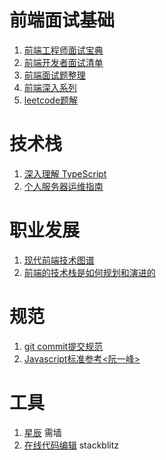 # 前端面试基础
1. [前端工程师面试宝典](https://fecommunity.github.io/front-end-interview/)
2. [前端开发者面试清单](https://www.cxymsg.com/guide/)
3. [前端面试题整理](http://blog.poetries.top/FE-Interview-Questions/)
4. [前端深入系列](https://github.com/mqyqingfeng/Blog)
5. [leetcode题解](https://github.com/azl397985856/leetcode)
  
# 技术栈
1. [深入理解 TypeScript](https://jkchao.github.io/typescript-book-chinese/)
2. [个人服务器运维指南](https://shanyue.tech/op/)

# 职业发展
1. [现代前端技术图谱](https://roadmap.sh/frontend)
2. [前端的技术栈是如何规划和演进的](https://juejin.im/post/5c99c17df265da6129788ae2)

# 规范
1. [git commit提交规范](https://juejin.im/post/5afc5242f265da0b7f44bee4#heading-9)
2. [Javascript标准参考<阮一峰>](http://javascript.ruanyifeng.com)

# 工具
1. [星辰](https://starhub.cloud) 需墙
2. [在线代码编辑](https://stackblitz.com/) stackblitz

